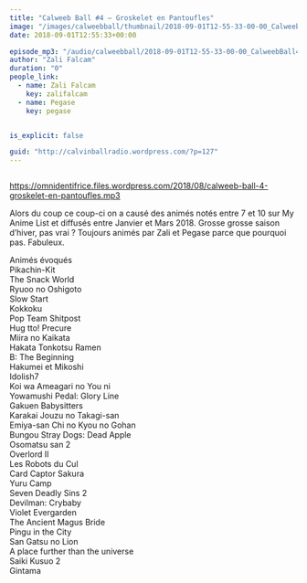 ```yaml
---
title: "Calweeb Ball #4 – Groskelet en Pantoufles"
image: "/images/calweebball/thumbnail/2018-09-01T12-55-33-00-00_CalweebBall4GroskeletenPantoufles.jpg"
date: 2018-09-01T12:55:33+00:00

episode_mp3: "/audio/calweebball/2018-09-01T12-55-33-00-00_CalweebBall4GroskeletenPantoufles.mp3"
author: "Zali Falcam"
duration: "0"
people_link: 
  - name: Zali Falcam
    key: zalifalcam
  - name: Pegase
    key: pegase


is_explicit: false

guid: "http://calvinballradio.wordpress.com/?p=127"
---
```


<PodcastHeader/>

<!-- ECRIRE LA DESCRIPTION DE L'EPISODE SOUS CETTE LIGNE -->

<img src="/resources/calweebball/2018-09-01T12-55-33-00-00_CalweebBall4GroskeletenPantoufles/calweeb4.jpg" alt="">


<a href="https://omnidentifrice.files.wordpress.com/2018/08/calweeb-ball-4-groskelet-en-pantoufles.mp3" rel="nofollow">https://omnidentifrice.files.wordpress.com/2018/08/calweeb-ball-4-groskelet-en-pantoufles.mp3</a>
<p>Alors du coup ce coup-ci on a causé des animés notés entre 7 et 10 sur My Anime List et diffusés entre Janvier et Mars 2018. Grosse grosse saison d’hiver, pas vrai ? Toujours animés par Zali et Pegase parce que pourquoi pas. Fabuleux.</p>
<p>Animés évoqués<br>
Pikachin-Kit<br>
The Snack World<br>
Ryuoo no Oshigoto<br>
Slow Start<br>
Kokkoku<br>
Pop Team Shitpost<br>
Hug tto! Precure<br>
Miira no Kaikata<br>
Hakata Tonkotsu Ramen<br>
B: The Beginning<br>
Hakumei et Mikoshi<br>
Idolish7<br>
Koi wa Ameagari no You ni<br>
Yowamushi Pedal: Glory Line<br>
Gakuen Babysitters<br>
Karakai Jouzu no Takagi-san<br>
Emiya-san Chi no Kyou no Gohan<br>
Bungou Stray Dogs: Dead Apple<br>
Osomatsu san 2<br>
Overlord II<br>
Les Robots du Cul<br>
Card Captor Sakura<br>
Yuru Camp<br>
Seven Deadly Sins 2<br>
Devilman: Crybaby<br>
Violet Evergarden<br>
The Ancient Magus Bride<br>
Pingu in the City<br>
San Gatsu no Lion<br>
A place further than the universe<br>
Saiki Kusuo 2<br>
Gintama</p>

